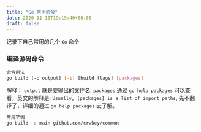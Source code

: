 ```yaml
---
title: "Go 常用命令"
date: 2020-11-10T19:19:40+08:00
draft: false 
---
```


记录下自己常用的几个 `Go` 命令

### 编译源码命令


```bash
命令用法
go build [-o output] [-i] [build flags] [packages]
```

解释： `output` 就是要输出的文件名, `packages` 通过 `go help packages` 可以查看，英文的解释是: `Usually, [packages] is a list of import paths`, 先不翻译了，详细的通过 `go help packages` 去了解。

```bash
常用举例
go build -o main github.com/crwkey/common
```